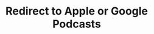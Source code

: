 ---
title: Redirect to Apple or Google Podcasts
redirect_from:
- /078r/
- /zadnja/
redirect_to: https://pod.fo/e/238dd3
---